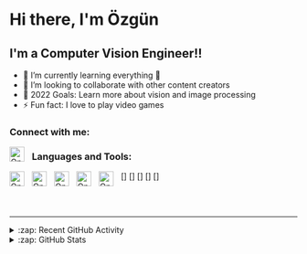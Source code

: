 # Hi there, I'm Özgün 


## I'm a Computer Vision Engineer!!

- 🌱 I’m currently learning everything 🤣
- 👯 I’m looking to collaborate with other content creators
- 🥅 2022 Goals: Learn more about vision and image processing
- ⚡ Fun fact: I love to  play video games

### Connect with me:
<a href="https://www.linkedin.com/in/ozgunsungar/">
<img align="left" alt="OpenCv" width="26px" src="https://cdn.jsdelivr.net/npm/simple-icons@v6/icons/linkedin.svg" style="padding-right:10px;" />
</a>

### Languages and Tools:

[<img align="left" alt="OpenCv" width="26px" src="https://cdn.jsdelivr.net/npm/simple-icons@v6/icons/java.svg" style="padding-right:10px;" />]
[<img align="left" alt="OpenCv" width="26px" src="https://cdn.jsdelivr.net/npm/simple-icons@v6/icons/python.svg" style="padding-right:10px;" />]
[<img align="left" alt="OpenCv" width="26px" src="https://cdn.jsdelivr.net/npm/simple-icons@v6/icons/opencv.svg" style="padding-right:10px;" />]
[<img align="left" alt="OpenCv" width="26px" src="https://cdn.jsdelivr.net/npm/simple-icons@v6/icons/csharp.svg" style="padding-right:10px;" />]
[<img align="left" alt="OpenCv" width="26px" src="https://cdn.jsdelivr.net/npm/simple-icons@v6/icons/html5.svg" style="padding-right:10px;" />]

<br />
<br />

---

<details>
  <summary>:zap: Recent GitHub Activity</summary>
  
<!--START_SECTION:activity-->
1. ❌ Closed PR [#5](https://github.com/codeSTACKr/nft-landing-page/pull/5) in [codeSTACKr/nft-landing-page](https://github.com/codeSTACKr/nft-landing-page)
2. 💪 Opened PR [#1580](https://github.com/anuraghazra/github-readme-stats/pull/1580) in [anuraghazra/github-readme-stats](https://github.com/anuraghazra/github-readme-stats)
3. 🗣 Commented on [#1572](https://github.com/anuraghazra/github-readme-stats/issues/1572) in [anuraghazra/github-readme-stats](https://github.com/anuraghazra/github-readme-stats)
4. 🎉 Merged PR [#1](https://github.com/mongodb-developer/mongodb-ecommerce/pull/1) in [mongodb-developer/mongodb-ecommerce](https://github.com/mongodb-developer/mongodb-ecommerce)
5. 💪 Opened PR [#1](https://github.com/mongodb-developer/mongodb-ecommerce/pull/1) in [mongodb-developer/mongodb-ecommerce](https://github.com/mongodb-developer/mongodb-ecommerce)
<!--END_SECTION:activity-->

</details>

<details>
  <summary>:zap: GitHub Stats</summary>

  <img align="left" alt="ozgunsungar's GitHub Stats" src="https://github-readme-stats.vercel.app/api?username=ozgunsungar&show_icons=true&hide_border=false&title_color=ff652f&icon_color=FFE400&bg_color=09131B&text_color=ffffff&border_color=0c1a25" />

</details>

[linkedin]: https://linkedin.com/in/ozgunsungar
